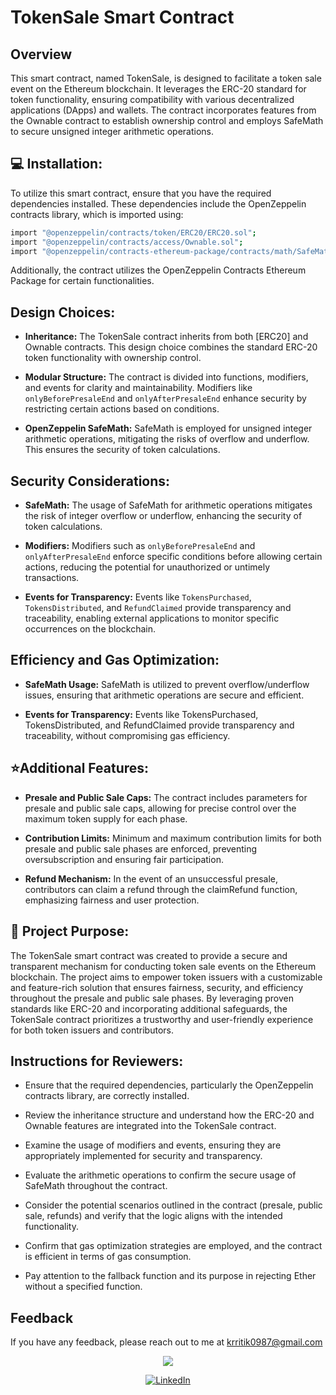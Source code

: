 # TokenSale Smart Contract

## Overview
This smart contract, named TokenSale, is designed to facilitate a token sale event on the Ethereum blockchain. It leverages the ERC-20 standard for token functionality, ensuring compatibility with various decentralized applications (DApps) and wallets. The contract incorporates features from the Ownable contract to establish ownership control and employs SafeMath to secure unsigned integer arithmetic operations.

## 💻 Installation:
To utilize this smart contract, ensure that you have the required dependencies installed. These dependencies include the OpenZeppelin contracts library, which is imported using:

```bash
import "@openzeppelin/contracts/token/ERC20/ERC20.sol";
import "@openzeppelin/contracts/access/Ownable.sol";
import "@openzeppelin/contracts-ethereum-package/contracts/math/SafeMath.sol";

```
Additionally, the contract utilizes the OpenZeppelin Contracts Ethereum Package for certain functionalities.
## Design Choices:

- **Inheritance:** The TokenSale contract inherits from both [ERC20] and Ownable contracts. This design choice combines the standard ERC-20 token functionality with ownership control.

- **Modular Structure:** The contract is divided into functions, modifiers, and events for clarity and maintainability. Modifiers like `onlyBeforePresaleEnd` and `onlyAfterPresaleEnd` enhance security by restricting certain actions based on conditions.

- **OpenZeppelin SafeMath:** SafeMath is employed for unsigned integer arithmetic operations, mitigating the risks of overflow and underflow. This ensures the security of token calculations.

## Security Considerations:

- **SafeMath:** The usage of SafeMath for arithmetic operations mitigates the risk of integer overflow or underflow, enhancing the security of token calculations.

 - **Modifiers:** Modifiers such as `onlyBeforePresaleEnd` and `onlyAfterPresaleEnd` enforce specific conditions before allowing certain actions, reducing the potential for unauthorized or untimely transactions.

- **Events for Transparency:** Events like `TokensPurchased`, `TokensDistributed`, and `RefundClaimed` provide transparency and traceability, enabling external applications to monitor specific occurrences on the blockchain.

## Efficiency and Gas Optimization:

- **SafeMath Usage:** SafeMath is utilized to prevent overflow/underflow issues, ensuring that arithmetic operations are secure and efficient.

- **Events for Transparency:** Events like TokensPurchased, TokensDistributed, and RefundClaimed provide transparency and traceability, without compromising gas efficiency.

## ⭐Additional Features:

- **Presale and Public Sale Caps:** The contract includes parameters for presale and public sale caps, allowing for precise control over the maximum token supply for each phase.

- **Contribution Limits:** Minimum and maximum contribution limits for both presale and public sale phases are enforced, preventing oversubscription and ensuring fair participation.

- **Refund Mechanism:** In the event of an unsuccessful presale, contributors can claim a refund through the claimRefund function, emphasizing fairness and user protection.

## 🎯 Project Purpose:
<div align=”center”> The TokenSale smart contract was created to provide a secure and transparent mechanism for conducting token sale events on the Ethereum blockchain. The project aims to empower token issuers with a customizable and feature-rich solution that ensures fairness, security, and efficiency throughout the presale and public sale phases. By leveraging proven standards like ERC-20 and incorporating additional safeguards, the TokenSale contract prioritizes a trustworthy and user-friendly experience for both token issuers and contributors.</div>


## Instructions for Reviewers:

- Ensure that the required dependencies, particularly the OpenZeppelin contracts library, are correctly installed.

- Review the inheritance structure and understand how the ERC-20 and Ownable features are integrated into the TokenSale contract.

- Examine the usage of modifiers and events, ensuring they are appropriately implemented for security and transparency.

- Evaluate the arithmetic operations to confirm the secure usage of SafeMath throughout the contract.

- Consider the potential scenarios outlined in the contract (presale, public sale, refunds) and verify that the logic aligns with the intended functionality.

- Confirm that gas optimization strategies are employed, and the contract is efficient in terms of gas consumption.

- Pay attention to the fallback function and its purpose in rejecting Ether without a specified function.


    
## Feedback

If you have any feedback, please reach out to me at krritik0987@gmail.com
<p align="center">
<img src="https://img.shields.io/badge/Author-@Ritik-critical" />
</p>
<div align="center">

[![LinkedIn](https://img.shields.io/badge/LinkedIn-%230077B5.svg?logo=linkedin&logoColor=white)](https://www.linkedin.com/in/ritik-kumar-0243b9260/) 
</div>


